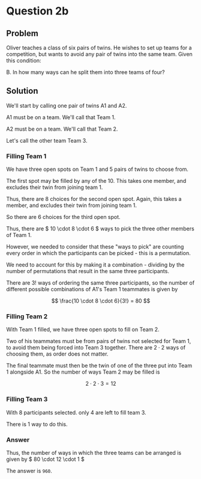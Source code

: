 # Question 2b

## Problem

Oliver teaches a class of six pairs of twins. He wishes to set up teams for a competition, but wants to avoid any pair of twins into the same team. Given this condition:

B. In how many ways can he split them into three teams of four?

## Solution

We'll start by calling one pair of twins A1 and A2.

A1 must be on a team. We'll call that Team 1.

A2 must be on a team. We'll call that Team 2.

Let's call the other team Team 3.

### Filling Team 1

We have three open spots on Team 1 and 5 pairs of twins to choose from.

The first spot may be filled by any of the 10. This takes one member, and excludes their twin from joining team 1.

Thus, there are 8 choices for the second open spot. Again, this takes a member, and excludes their twin from joining team 1.

So there are 6 choices for the third open spot.

Thus, there are $ 10 \cdot 8 \cdot 6 $ ways to pick the three other members of Team 1.

However, we needed to consider that these "ways to pick" are counting every order in which the participants can be picked - this is a permutation.

We need to account for this by making it a combination - dividing by the number of permutations that result in the same three participants.

There are $3!$ ways of ordering the same three participants, so the number of different possible combinations of A1's Team 1 teammates is given by

$$
\frac{10 \cdot 8 \cdot 6}{3!} = 80
$$

### Filling Team 2

With Team 1 filled, we have three open spots to fill on Team 2.

Two of his teammates must be from pairs of twins not selected for Team 1, to avoid them being forced into Team 3 together. There are $2 \cdot 2$ ways of choosing them, as order does not matter.

The final teammate must then be the twin of one of the three put into Team 1 alongside A1. So the number of ways Team 2 may be filled is

$$
2 \cdot 2 \cdot 3 = 12
$$

### Filling Team 3

With 8 participants selected. only 4 are left to fill team 3.

There is $1$ way to do this.

### Answer

Thus, the number of ways in which the three teams can be arranged is given by $ 80 \cdot 12 \cdot 1 $

The answer is `960`.
